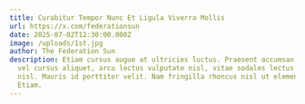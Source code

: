 ```yaml
---
title: Curabitur Tempor Nunc Et Ligula Viverra Mollis
url: https://x.com/federationsun
date: 2025-07-02T12:30:00.000Z
image: /uploads/1st.jpg
author: The Federation Sun
description: Etiam cursus augue at ultricies luctus. Praesent accumsan, nulla
  vel cursus aliquet, arcu lectus vulputate nisl, vitae sodales lectus velit a
  nisl. Mauris id porttitor velit. Nam fringilla rhoncus nisl ut elementum.
  Etiam.
---
```

